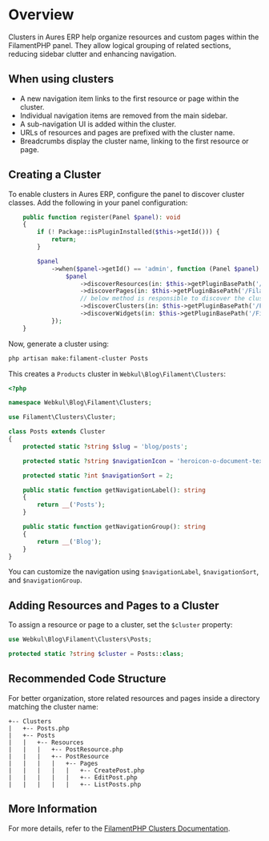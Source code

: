 # Overview

Clusters in Aures ERP help organize resources and custom pages within the FilamentPHP panel. They allow logical grouping of related sections, reducing sidebar clutter and enhancing navigation.

## When using clusters

- A new navigation item links to the first resource or page within the cluster.
- Individual navigation items are removed from the main sidebar.
- A sub-navigation UI is added within the cluster.
- URLs of resources and pages are prefixed with the cluster name.
- Breadcrumbs display the cluster name, linking to the first resource or page.

## Creating a Cluster

To enable clusters in Aures ERP, configure the panel to discover cluster classes. Add the following in your panel configuration:

```php
    public function register(Panel $panel): void
    {
        if (! Package::isPluginInstalled($this->getId())) {
            return;
        }

        $panel
            ->when($panel->getId() == 'admin', function (Panel $panel) {
                $panel
                    ->discoverResources(in: $this->getPluginBasePath('/Filament/Resources'), for: 'Webkul\\Blog\\Filament\\Resources')
                    ->discoverPages(in: $this->getPluginBasePath('/Filament/Pages'), for: 'Webkul\\Blog\\Filament\\Pages')
                    // below method is responsible to discover the clusters form blog plugin.
                    ->discoverClusters(in: $this->getPluginBasePath('/Filament/Clusters'), for: 'Webkul\\Blog\\Filament\\Clusters')
                    ->discoverWidgets(in: $this->getPluginBasePath('/Filament/Widgets'), for: 'Webkul\\Blog\\Filament\\Widgets');
            });
    }
```

Now, generate a cluster using:

```sh
php artisan make:filament-cluster Posts
```

This creates a `Products` cluster in `Webkul\Blog\Filament\Clusters`:

```php
<?php

namespace Webkul\Blog\Filament\Clusters;

use Filament\Clusters\Cluster;

class Posts extends Cluster
{
    protected static ?string $slug = 'blog/posts';

    protected static ?string $navigationIcon = 'heroicon-o-document-text';

    protected static ?int $navigationSort = 2;

    public static function getNavigationLabel(): string
    {
        return __('Posts');
    }

    public static function getNavigationGroup(): string
    {
        return __('Blog');
    }
}
```

You can customize the navigation using `$navigationLabel`, `$navigationSort`, and `$navigationGroup`.

## Adding Resources and Pages to a Cluster

To assign a resource or page to a cluster, set the `$cluster` property:

```php
use Webkul\Blog\Filament\Clusters\Posts;

protected static ?string $cluster = Posts::class;
```

## Recommended Code Structure

For better organization, store related resources and pages inside a directory matching the cluster name:

```
+-- Clusters
|   +-- Posts.php
|   +-- Posts
|   |   +-- Resources
|   |   |   +-- PostResource.php
|   |   |   +-- PostResource
|   |   |   |   +-- Pages
|   |   |   |   |   +-- CreatePost.php
|   |   |   |   |   +-- EditPost.php
|   |   |   |   |   +-- ListPosts.php
```

## More Information

For more details, refer to the [FilamentPHP Clusters Documentation](https://filamentphp.com/docs/4.x/panels/clusters).

